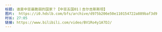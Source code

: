 ```yaml
---
标题: 谁是中亚最脆弱的国家？【中亚五国01丨吉尔吉斯斯坦】
图片:  https://i0.hdslb.com/bfs/archive/d975b206e50e110154722a889baf3d9481ddaae7.jpg@320w_200h_1c_!web-space-upload-video.webp
时长: 27:05
链接: https://www.bilibili.com/video/BV1Ro4y1A7DJ/
---
```

